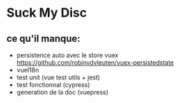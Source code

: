 # Suck My Disc

## ce qu'il manque:

- persistence auto avec le store vuex https://github.com/robinvdvleuten/vuex-persistedstate
- vueI18n
- test unit (vue test utils + jest)
- test fonctionnal (cypress)
- generation de la doc (vuepress)
